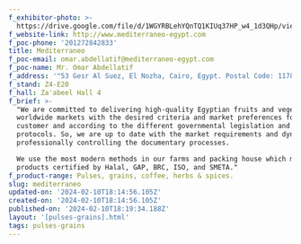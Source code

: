 ```yaml
---
f_exhibitor-photo: >-
  https://drive.google.com/file/d/1WGYRBLehYQnTQ1KIUq37HP_w4_1d3QHp/view?usp=drive_link
f_website-link: http://www.mediterraneo-egypt.com
f_poc-phone: '201272842833'
title: Mediterraneo
f_poc-email: omar.abdellatif@mediterraneo-egypt.com
f_poc-name: Mr. Omar Abdellatif
f_address: '"53 Gesr Al Suez, El Nozha, Cairo, Egypt. Postal Code: 11786"'
f_stand: Z4-E20
f_hall: Za'abeel Hall 4
f_brief: >-
  "We are committed to delivering high-quality Egyptian fruits and vegetables to
  worldwide markets with the desired criteria and market preferences for each
  customer and according to the different governmental legislation and
  protocols. So, we are up to date with the market requirements and dynamics,
  professionally controlling the documentary processes.

  We use the most modern methods in our farms and packing house which makes our
  products certified by Halal, GAP, BRC, ISO, and SMETA."
f_product-range: Pulses, grains, coffee, herbs & spices.
slug: mediterraneo
updated-on: '2024-02-10T18:14:56.105Z'
created-on: '2024-02-10T18:14:56.105Z'
published-on: '2024-02-10T18:19:34.188Z'
layout: '[pulses-grains].html'
tags: pulses-grains
---
```



